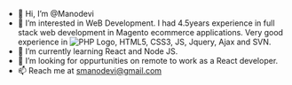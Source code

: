 - 👋 Hi, I’m @Manodevi
- 👀 I’m interested in WeB Development. I had 4.5years experience in full stack web development in Magento ecommerce applications. Very good experience in ![PHP Logo](https://www.php.net/images/logos/php-icon-white.gif), HTML5, CSS3, JS, Jquery, Ajax and SVN.
- 🌱 I’m currently learning React and Node JS.
- 💞️ I’m looking for oppurtunities on remote to work as a React developer.
- 📫 Reach me at smanodevi@gmail.com

<!---
Manodevi/Manodevi is a ✨ special ✨ repository because its `README.md` (this file) appears on your GitHub profile.
You can click the Preview link to take a look at your changes.
--->
